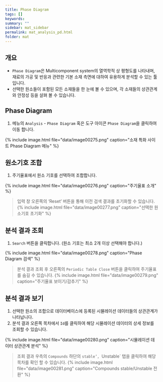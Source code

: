 ```yaml
---
title: Phase Diagram
tags: []
keywords:
summary: ""
sidebar: mat_sidebar
permalink: mat_analysis_pd.html
folder: mat
---
```


## 개요

- `Phase Diagram`은 Multicomponent system의 열역학적 상 평형도를 나타내며, 재료의 가공 및 반응과 관련한 기본 소재 측면에 대하여 유용하게 분석할 수 있는 툴입니다.
- 선택한 원소들이 포함된 모든 소재들을 한 눈에 볼 수 있으며, 각 소재들의 상관관계와 안정성 등을 살펴 볼 수 있습니다.

## Phase Diagram

1. 메뉴의 `Analysis` - `Phase Diagram` 혹은 도구 아이콘 `Phase Diagram`을 클릭하여 이동 합니다.

{% include image.html file="data/image00275.png" caption="소재 특화 사이트 Phase Diagram 메뉴" %}

## 원소기호 조합

1. 주기율표에서 원소 기호를 선택하여 조합합니다. 

{% include image.html file="data/image00276.png" caption="주기율표 소개" %}

> 입력 창 오른쪽의 ‘Reset’ 버튼을 통해 이전 검색 결과를 초기화할 수 있습니다.
> {% include image.html file="data/image00277.png" caption="선택한 원소기호 초기화" %}

## 분석 결과 조회

1. `Search` 버튼을 클릭합니다. (원소 기호는 최소 2개 이상 선택해야 합니다.)

{% include image.html file="data/image00278.png" caption="Phase Diagram 검색" %}

> 분석 결과 조회 후 오른쪽의 `Periodic Table Close` 버튼을 클릭하여 주기율표를 숨길 수 있습니다.
> {% include image.html file="data/image00279.png" caption="주기율표 보이기/감추기" %}

## 분석 결과 보기

1. 선택한 원소의 조합으로 데이터베이스에 등록된 시뮬레이션 데이터들의 상관관계가 나타납니다.
1. 분석 결과 오른쪽 목차에서 `Id`를 클릭하여 해당 시뮬레이션 데이터의 상세 정보를 조회할 수 있습니다.

{% include image.html file="data/image00280.png" caption="시뮬레이션 데이터 상관관계 분석" %}

> 조회 결과 우측의 `Compounds` 하단의 `stable’, `Unstable` 탭을 클릭하여 해당 목차를 확인 할 수 있습니다.
> {% include image.html file="data/image00281.png" caption="Compounds stable/Unstable 전환" %}